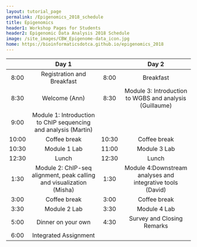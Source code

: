 ```yaml
---
layout: tutorial_page
permalink: /Epigenomics_2018_schedule
title: Epigenomics
header1: Workshop Pages for Students
header2: Epigenomic Data Analysis 2018 Schedule
image: /site_images/CBW_Epigenome-data_icon.jpg
home: https://bioinformaticsdotca.github.io/epigenomics_2018
---
```



| | **Day 1** | | **Day 2** |  
| :---: | :---: | :---: | :---: |  
| 8:00 | Registration and Breakfast | 8:00 | Breakfast |  
| 8:30 | Welcome (Ann) | 8:30 | Module 3: Introduction to WGBS and analysis (Guillaume) |  
| 9:00 | Module 1: Introduction to ChIP sequencing and analysis (Martin) | | |  
| 10:00 | Coffee break | 10:30 | Coffee break |  
| 10:30 | Module 1 Lab | 11:00 | Module 3 Lab |  
| 12:30 | Lunch | 12:30 | Lunch |  
| 1:30 | Module 2: ChIP-seq alignment, peak calling and visualization (Misha) | 1:30 | Module 4:Downstream analyses and integrative tools (David) |  
| 3:00 | Coffee break | 3:00 | Coffee break |  
| 3:30 | Module 2 Lab | 3:30 | Module 4 Lab |  
| 5:00 | Dinner on your own | 4:30 | Survey and Closing Remarks |  
| 6:00 | Integrated Assignment | | |     
